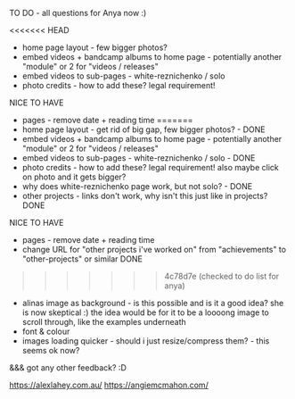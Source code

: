 TO DO - all questions for Anya now :)

<<<<<<< HEAD
- home page layout - few bigger photos? 
- embed videos + bandcamp albums to home page - potentially another "module" or 2 for "videos / releases"
- embed videos to sub-pages - white-reznichenko / solo
- photo credits - how to add these? legal requirement!

NICE TO HAVE
- pages - remove date + reading time
=======
- home page layout - get rid of big gap, few bigger photos?  - DONE
- embed videos + bandcamp albums to home page - potentially another "module" or 2 for "videos / releases"
- embed videos to sub-pages - white-reznichenko / solo - DONE
- photo credits - how to add these? legal requirement! also maybe click on photo and it gets bigger?
- why does white-reznichenko page work, but not solo? - DONE
- other projects - links don't work, why isn't this just like in projects? DONE

NICE TO HAVE
- pages - remove date + reading time
- change URL for "other projects i've worked on" from "achievements" to "other-projects" or similar DONE
>>>>>>> 4c78d7e (checked to do list for anya)
- alinas image as background - is this possible and is it a good idea? she is now skeptical :) the idea would be for it to be a loooong image to scroll through, like the examples underneath
- font & colour
- images loading quicker - should i just resize/compress them? - this seems ok now?


&&& got any other feedback? :D

https://alexlahey.com.au/
https://angiemcmahon.com/
